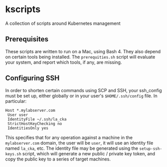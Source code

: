 # kscripts
A collection of scripts around Kubernetes management

## Prerequisites

These scripts are written to run on a Mac, using Bash 4.  They also depend on certain tools being installed.  The `prerequities.sh` script will evaluate your system, and report which tools, if any, are missing.

## Configuring SSH

In order to shorten certain commands using SCP and SSH, your ssh_config must be set up, either globally or in your user's `$HOME/.ssh/config` file.  In particular:

```
Host *.mylabserver.com
 User user
 IdentityFile ~/.ssh/la_cka
 StrictHostKeyChecking no
 IdentitiesOnly yes
```

This specifies that for any operation against a machine in the `mylabserver.com` domain, the user will be `user`, it will use an identity file named `la_cka`, etc.  The identity file may be generated using the `setup-ssh-keys.sh` script, which will generate a new public / private key token, and copy the public key to a series of target machines.
